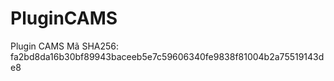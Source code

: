 # PluginCAMS
Plugin CAMS
Mã SHA256: fa2bd8da16b30bf89943baceeb5e7c59606340fe9838f81004b2a75519143de8

